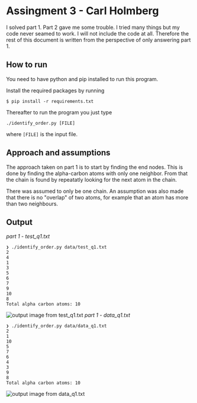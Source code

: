 # Assingment 3 - Carl Holmberg

I solved part 1.
Part 2 gave me some trouble. I tried many things but my code never seamed to work. I will not include the code at all.
Therefore the rest of this document is written from the perspective of only answering part 1.

## How to run

You need to have python and pip installed to run this program.

Install the required packages by running

```
$ pip install -r requirements.txt
```

Thereafter to run the program you just type

```
./identify_order.py [FILE]
```

where `[FILE]` is the input file.

## Approach and assumptions

The approach taken on part 1 is to start by finding the end nodes. This is done by finding the alpha-carbon atoms with only one neighbor. From that the chain is found by repeatatly looking for the next atom in the chain.

There was assumed to only be one chain.
An assumption was also made that there is no "overlap" of two atoms, for example that an atom has more than two neighbours.

## Output

_part 1 - test_q1.txt_

```
❯ ./identify_order.py data/test_q1.txt
2
4
1
3
5
6
7
9
10
8
Total alpha carbon atoms: 10
```

![output image from test_q1.txt](https://i.imgur.com/1zQED5P.png)
_part 1 - data_q1.txt_

```
❯ ./identify_order.py data/data_q1.txt
2
1
10
5
7
6
4
3
9
8
Total alpha carbon atoms: 10
```

![output image from data_q1.txt](https://i.imgur.com/NwVsIcq.png)

